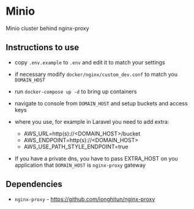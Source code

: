 # Minio

Minio cluster behind nginx-proxy

## Instructions to use

- copy `.env.example` to `.env` and edit it to match your settings
- if necessary modify `docker/nginx/custom_dev.conf` to match you `DOMAIN_HOST`
- run `docker-compose up -d` to bring up containers
- navigate to console from `DOMAIN_HOST` and setup buckets and access keys
- where you use, for example in Laravel you need to add extra:

    - AWS_URL=http(s)://<DOMAIN_HOST>/bucket
    - AWS_ENDPOINT=http(s)://<DOMAIN_HOST>
    - AWS_USE_PATH_STYLE_ENDPOINT=true

- If you have a private dns, you have to pass EXTRA_HOST on you application that `DOMAIN_HOST` is `nginx-proxy` gateway

## Dependencies

- `nginx-proxy` - https://github.com/ionghitun/nginx-proxy

